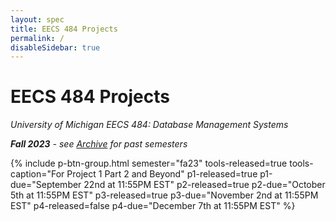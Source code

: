 ```yaml
---
layout: spec
title: EECS 484 Projects
permalink: /
disableSidebar: true
---
```


# EECS 484 Projects

_University of Michigan EECS 484: Database Management Systems_

_**Fall 2023** - see [Archive](/archive) for past semesters_

{% include p-btn-group.html semester="fa23"
tools-released=true tools-caption="For Project 1 Part 2 and Beyond" 
p1-released=true p1-due="September 22nd at 11:55PM EST" 
p2-released=true p2-due="October 5th at 11:55PM EST"
p3-released=true p3-due="November 2nd at 11:55PM EST"
p4-released=false p4-due="December 7th at 11:55PM EST" %}

